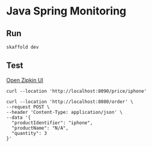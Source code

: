 # Java Spring Monitoring

## Run
```shell
skaffold dev
```

## Test

[Open Zipkin UI](http://localhost:9411)


```shell
curl --location 'http://localhost:8090/price/iphone'
```

```shell
curl --location 'http://localhost:8080/order' \
--request POST \
--header 'Content-Type: application/json' \
--data '{
  "productIdentifier": "iphone",
  "productName": "N/A",
  "quantity": 3
}'
```